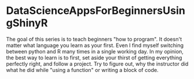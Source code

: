 # DataScienceAppsForBeginnersUsingShinyR
The goal of this series is to teach beginners "how to program".
It doesn't matter what language you learn as your first. Even I find myself switching between python and R many times in a single working day.
In my opinion, the best way to learn is to first, set aside your thirst of getting everything perfectly right, and follow a project. Try to figure out, why the instructor did what he did while "using a function" or writing a block of code.
